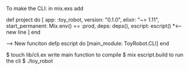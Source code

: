 To make the CLI:
in mix.exs add

  def project do
    [
      app: :toy_robot,
      version: "0.1.0",
      elixir: "~> 1.11",
      start_permanent: Mix.env() == :prod,
      deps: deps(),
      escript: escript() *<-- new line
    ]
  end

  --> New funciton
  defp escript do 
    [main_module: ToyRobot.CLI]
  end

  $ touch lib/cli.ex
  write main function
  to compile
  $ mix escript.build
  to run the cli
  $ ./toy_robot